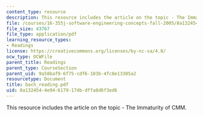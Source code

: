 ```yaml
---
content_type: resource
description: This resource includes the article on the topic - The Immaturity of CMM.
file: /courses/16-355j-software-engineering-concepts-fall-2005/8a1324544e946179174bdffa8d6f3ed6_bach_reading.pdf
file_size: 43767
file_type: application/pdf
learning_resource_types:
- Readings
license: https://creativecommons.org/licenses/by-nc-sa/4.0/
ocw_type: OCWFile
parent_title: Readings
parent_type: CourseSection
parent_uid: 9a58baf9-6f75-cdf6-103b-4fc8e13305a2
resourcetype: Document
title: bach_reading.pdf
uid: 8a132454-4e94-6179-174b-dffa8d6f3ed6
---
```

This resource includes the article on the topic - The Immaturity of CMM.